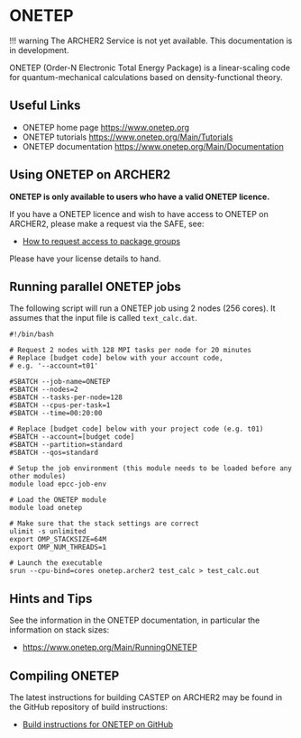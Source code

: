 # ONETEP

!!! warning
    The ARCHER2 Service is not yet available. This documentation is in
    development.

ONETEP (Order-N Electronic Total Energy Package) is a linear-scaling
code for quantum-mechanical calculations based on density-functional
theory.

## Useful Links

  - ONETEP home page <https://www.onetep.org>
  - ONETEP tutorials <https://www.onetep.org/Main/Tutorials>
  - ONETEP documentation <https://www.onetep.org/Main/Documentation>

## Using ONETEP on ARCHER2

**ONETEP is only available to users who have a valid ONETEP licence.**

If you have a ONETEP licence and wish to have access to ONETEP on
ARCHER2, please make a request via the SAFE, see:

   - [How to request access to package
     groups](https://epcced.github.io/safe-docs/safe-for-users/#how-to-request-access-to-a-package-group)

Please have your license details to hand.

## Running parallel ONETEP jobs

The following script will run a ONETEP job using 2 nodes (256 cores). It
assumes that the input file is called `text_calc.dat`.

```
#!/bin/bash

# Request 2 nodes with 128 MPI tasks per node for 20 minutes
# Replace [budget code] below with your account code,
# e.g. '--account=t01'

#SBATCH --job-name=ONETEP
#SBATCH --nodes=2
#SBATCH --tasks-per-node=128
#SBATCH --cpus-per-task=1
#SBATCH --time=00:20:00

# Replace [budget code] below with your project code (e.g. t01)
#SBATCH --account=[budget code] 
#SBATCH --partition=standard
#SBATCH --qos=standard

# Setup the job environment (this module needs to be loaded before any other modules)
module load epcc-job-env

# Load the ONETEP module
module load onetep

# Make sure that the stack settings are correct
ulimit -s unlimited
export OMP_STACKSIZE=64M
export OMP_NUM_THREADS=1

# Launch the executable
srun --cpu-bind=cores onetep.archer2 test_calc > test_calc.out
```

## Hints and Tips

See the information in the ONETEP documentation, in particular the
information on stack sizes:

  - <https://www.onetep.org/Main/RunningONETEP>

## Compiling ONETEP

The latest instructions for building CASTEP on ARCHER2 may be found in
the GitHub repository of build instructions:

   - [Build instructions for ONETEP on
     GitHub](https://github.com/hpc-uk/build-instructions/tree/master/ONETEP)
